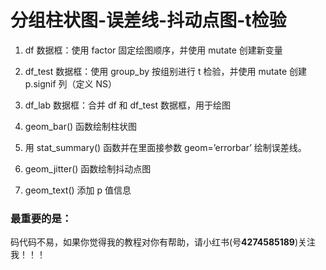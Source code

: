 # 分组柱状图-误差线-抖动点图-t检验

1. df 数据框：使用 factor 固定绘图顺序，并使用 mutate 创建新变量

2. df_test 数据框：使用 group_by 按组别进行 t 检验，并使用 mutate 创建 p.signif 列（定义 NS）

3. df_lab 数据框：合并 df 和 df_test 数据框，用于绘图

4. geom_bar() 函数绘制柱状图

5. 用 stat_summary() 函数并在里面接参数 geom=’errorbar’ 绘制误差线。

6. geom_jitter() 函数绘制抖动点图

7. geom_text() 添加 p 值信息

### 最重要的是：

码代码不易，如果你觉得我的教程对你有帮助，请小红书(号**4274585189**)关注我！！！

